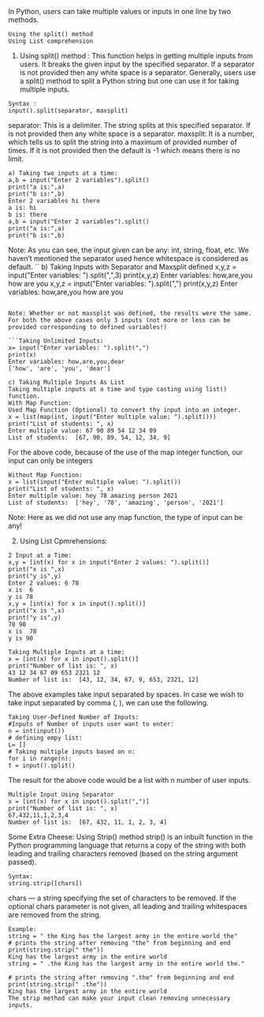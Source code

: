 In Python, users can take multiple values or inputs in one line by two methods.
```
Using the split() method
Using List comprehension
```

1. Using split() method :
This function helps in getting multiple inputs from users. It breaks the given input by the specified separator. If a separator is not provided then any white 
space is a separator. Generally, users use a split() method to split a Python string but one can use it for taking multiple inputs.
```
Syntax :
input().split(separator, maxsplit)
```
separator: This is a delimiter. The string splits at this specified separator. If is not provided then any white space is a separator.
maxsplit: It is a number, which tells us to split the string into a maximum of provided number of times.
If it is not provided then the default is -1 which means there is no limit.

```
a) Taking two inputs at a time:
a,b = input("Enter 2 variables").split()
print("a is:",a)
print("b is:",b)
Enter 2 variables hi there
a is: hi
b is: there
a,b = input("Enter 2 variables").split()
print("a is:",a)
print("b is:",b)
```

Note: As you can see, the input given can be any: int, string, float, etc. We haven’t mentioned the separator used hence whitespace is considered as default.
``
b) Taking Inputs with Separator and Maxsplit defined
x,y,z = input("Enter variables: ").split(",",3)
print(x,y,z)
Enter variables: how,are,you
how are you
x,y,z = input("Enter variables: ").split(",")
print(x,y,z)
Enter variables: how,are,you
how are you
```

Note: Whether or not maxsplit was defined, the results were the same. For both the above cases only 3 inputs (not more or less can be provided corresponding to defined variables!)

```Taking Unlimited Inputs:
x= input("Enter variables: ").split(",")
print(x)
Enter variables: how,are,you,dear
['how', 'are', 'you', 'dear']
```
```
c) Taking Multiple Inputs As List
Taking multiple inputs at a time and type casting using list() function.
With Map Function:
Used Map Function (Optional) to convert thy input into an integer.
x = list(map(int, input("Enter multiple value: ").split()))
print("List of students: ", x)
Enter multiple value: 67 90 89 54 12 34 09
List of students:  [67, 90, 89, 54, 12, 34, 9]
```


For the above code, because of the use of the map integer function, our input can only be integers
```
Without Map Function:
x = list(input("Enter multiple value: ").split())
print("List of students: ", x)
Enter multiple value: hey 78 amazing person 2021
List of students:  ['hey', '78', 'amazing', 'person', '2021']
```

Note: Here as we did not use any map function, the type of input can be any!

2. Using List Cpmrehensions:
```
2 Input at a Time:
x,y = [int(x) for x in input("Enter 2 values: ").split()]
print("x is ",x)
print("y is",y)
Enter 2 values: 6 78
x is  6
y is 78
x,y = [int(x) for x in input().split()]
print("x is ",x)
print("y is",y)
78 90
x is  78
y is 90
```
```
Taking Multiple Inputs at a time:
x = [int(x) for x in input().split()]
print("Number of list is: ", x)
43 12 34 67 09 653 2321 12
Number of list is:  [43, 12, 34, 67, 9, 653, 2321, 12]

```

The above examples take input separated by spaces. In case we wish to take input separated by comma (, ), we can use the following.
```
Taking User-Defined Number of Inputs:
#Inputs of Number of inputs user want to enter:
n = int(input())
# defining empy list:
L= []
# Taking multiple inputs based on n:
for i in range(n):
t = input().split()

```
The result for the above code would be a list with n number of user inputs.

```
Multiple Input Using Separator
x = [int(x) for x in input().split(",")]
print("Number of list is: ", x)
67,432,11,1,2,3,4
Number of list is:  [67, 432, 11, 1, 2, 3, 4]

```
Some Extra Cheese: Using Strip() method
strip() is an inbuilt function in the Python programming language that returns a copy of the string with both leading and trailing characters removed
(based on the string argument passed).
```
Syntax:
string.strip([chars]) 
```

chars — a string specifying the set of characters to be removed. 
If the optional chars parameter is not given, all leading and trailing whitespaces are removed from the string.
```
Example:
string = " the King has the largest army in the entire world the"
# prints the string after removing "the" from beginning and end
print(string.strip(" the"))
King has the largest army in the entire world
string = " .the King has the largest army in the entire world the."
```
```
# prints the string after removing ".the" from beginning and end
print(string.strip(" .the"))
King has the largest army in the entire world
The strip method can make your input clean removing unnecessary inputs.

```
